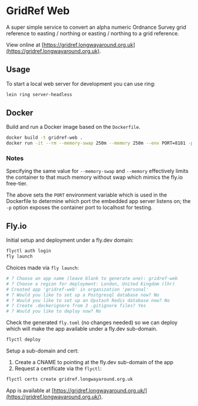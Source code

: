 # GridRef Web

A super simple service to convert an alpha numeric Ordnance Survey grid reference to easting / northing or easting / northing to a grid reference.

View online at [https://gridref.longwayaround.org.uk](https://gridref.longwayaround.org.uk).

## Usage

To start a local web server for development you can use ring:

```sh
lein ring server-headless
```

## Docker

Build and run a Docker image based on the `Dockerfile`.

```sh
docker build -t gridref-web .
docker run -it --rm --memory-swap 250m --memory 250m --env PORT=8181 -p 8181:8181 --name gridref-web gridref-web
```

### Notes

Specifying the same value for `--memory-swap` and `--memory` effectively limits
the container to that much memory without swap which mimics the fly.io
free-tier.

The above sets the `PORT` environment variable which is used in the Dockerfile
to determine which port the embedded app server listens on; the `-p` option
exposes the container port to localhost for testing.

## Fly.io

Initial setup and deployment under a fly.dev domain:

```sh
flyctl auth login
fly launch
```

Choices made via `fly launch`:

```sh
# ? Choose an app name (leave blank to generate one): gridref-web
# ? Choose a region for deployment: London, United Kingdom (lhr)
# Created app 'gridref-web' in organization 'personal'
# ? Would you like to set up a Postgresql database now? No
# ? Would you like to set up an Upstash Redis database now? No
# ? Create .dockerignore from 3 .gitignore files? Yes
# ? Would you like to deploy now? No
```

Check the generated `fly.toml` (no changes needed) so we can deploy which will
make the app available under a fly.dev sub-domain.

```sh
flyctl deploy
```

Setup a sub-domain and cert:

1. Create a CNAME to pointing at the fly.dev sub-domain of the app
2. Request a certificate via the `flyctl`:

```sh
flyctl certs create gridref.longwayaround.org.uk
```

App is available at
[https://gridref.longwayaround.org.uk/](https://gridref.longwayaround.org.uk/).
